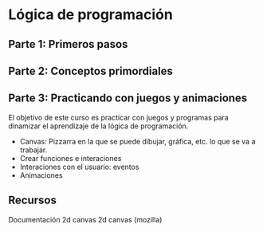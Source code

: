 # Lógica de programación

## Parte 1: Primeros pasos


## Parte 2: Conceptos primordiales


## Parte 3: Practicando con juegos y animaciones

El objetivo de este curso es practicar con juegos y programas para dinamizar el aprendizaje de la lógica de programación.

* Canvas: Pizzarra en la que se puede dibujar, gráfica, etc. lo que se va a trabajar.
* Crear funciones e interaciones
* Interaciones con el usuario: eventos
* Animaciones 

## Recursos
Documentación 2d canvas
2d canvas (mozilla)